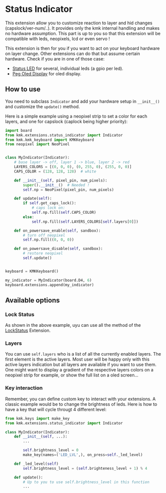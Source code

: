 # Status Indicator
This extension allow you to customize reaction to layer and hid changes (capslock/ver-num/..). It provides only the kmk internal handling and makes no hardware assumption. This part is up to you so that this extension will be compatible with leds, neopixels, lcd or even servo !

This extension is then for you if you want to act on your keyboard hardware on layer change. Other extensions can do that but assume certain hardware. Check if you are in one of those case:
- [Status LED](extension_statusled.md) for several, individual leds (a gpio per led).
- [Peg Oled Display](peg_oled_display.md) for oled display.

## How to use

You need to subclass `Indicator` and add your hardware setup in `__init__()` and customize the `update()` method.

Here is a simple example using a neopixel strip to set a color for each layers, and one for capslock (caplock being higher priority):

```python
import board
from kmk.extensions.status_indicator import Indicator
from kmk.kmk_keyboard import KMKKeyboard
from neopixel import NeoPixel


class MyIndicator(Indicator):
    # base layer -> off, layer 1 -> blue, layer 2 -> red
    LAYERS_COLORS = [(0, 0, 0), (0, 255, 0), (255, 0, 0)]
    CAPS_COLOR = (128, 128, 128)  # white

    def __init__(self, pixel_pin, num_pixels):
        super().__init__()  # Needed !
        self.np = NeoPixel(pixel_pin, num_pixels)

    def update(self):
        if self.get_caps_lock():
            # caps lock on:
            self.np.fill(self.CAPS_COLOR)
        else:
            self.np.fill(self.LAYERS_COLORS[self.layers[0]])

    def on_powersave_enable(self, sandbox):
        # turn off neopixel
        self.np.fill((0, 0, 0))

    def on_powersave_disable(self, sandbox):
        # restore neopixel
        self.update()


keyboard = KMKKeyboard()

my_indicator = MyIndicator(board.D4, 6)
keyboard.extensions.append(my_indicator)
```

## Available options

### Lock Status
As shown in the above example, uyu can use all the method of the [LockStatus](lock_status.md) Extension.

### Layers
You can use `self.layers` who is a list of all the currently enabled layers. The first element is the active layers. Most user will be happy only with this active layers indication but all layers are available if you want to use them. One might want to display a gradient of the respective layers colors on a neopixel strip for example, or show the full list on a oled screen...

### Key interaction
Remember, you can define custom key to interact with your extensions. A classic example would be to change the brightness of leds. Here is how to have a key that will cycle througt 4 different level:

```python
from kmk.keys import make_key
from kmk.extensions.status_indicator import Indicator

class MyIndicator(Indicator):
    def __init__(self, ...):
        ...

        self.brightness_level = 0
        make_key(names=('LED_LVL',), on_press=self._led_level)

    def _led_level(self)
        self.brightness_level = (self.brighteness_level + 1) % 4

    def update():
        # Up to you to use self.brightness_level in this function
        ...
```
